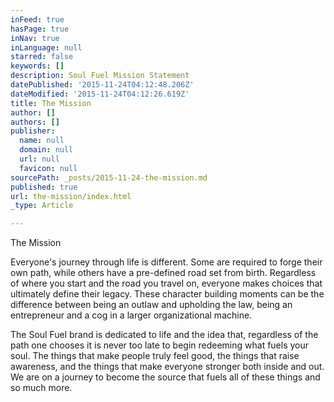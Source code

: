 ```yaml
---
inFeed: true
hasPage: true
inNav: true
inLanguage: null
starred: false
keywords: []
description: Soul Fuel Mission Statement
datePublished: '2015-11-24T04:12:48.206Z'
dateModified: '2015-11-24T04:12:26.619Z'
title: The Mission
author: []
authors: []
publisher:
  name: null
  domain: null
  url: null
  favicon: null
sourcePath: _posts/2015-11-24-the-mission.md
published: true
url: the-mission/index.html
_type: Article

---
```

The Mission

Everyone's journey through life is different. Some are required to forge their own path, while others have a pre-defined road set from birth.
Regardless of where you start and the road you travel on, everyone makes choices that ultimately define their legacy. These character building moments can be the difference between being an outlaw and upholding the law, being an entrepreneur and a cog in a larger organizational machine.    

The Soul Fuel brand is dedicated to life and the idea that, regardless of the path one chooses it is never too late to begin redeeming what fuels your soul. The things that make people truly feel good, the things that raise awareness, and the things that make everyone stronger both inside and out.
We are on a journey to become the source that fuels all of these things and so much more.